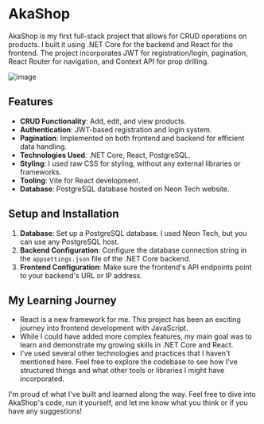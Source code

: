 # AkaShop

AkaShop is my first full-stack project that allows for CRUD operations on products. I built it using .NET Core for the backend and React for the frontend. The project incorporates JWT for registration/login, pagination, React Router for navigation, and Context API for prop drilling.

![image](https://github.com/Akaki2003/AkaShop/assets/98699561/e8449b30-5484-4aaa-98a2-92ce5bb216f4)


## Features

- **CRUD Functionality**: Add, edit, and view products.
- **Authentication**: JWT-based registration and login system.
- **Pagination**: Implemented on both frontend and backend for efficient data handling.
- **Technologies Used**: .NET Core, React, PostgreSQL.
- **Styling**: I used raw CSS for styling, without any external libraries or frameworks.
- **Tooling**: Vite for React development.
- **Database**: PostgreSQL database hosted on Neon Tech website.

## Setup and Installation

1. **Database**: Set up a PostgreSQL database. I used Neon Tech, but you can use any PostgreSQL host.
2. **Backend Configuration**: Configure the database connection string in the `appsettings.json` file of the .NET Core backend.
3. **Frontend Configuration**: Make sure the frontend's API endpoints point to your backend's URL or IP address.

## My Learning Journey

- React is a new framework for me. This project has been an exciting journey into frontend development with JavaScript.
- While I could have added more complex features, my main goal was to learn and demonstrate my growing skills in .NET Core and React.
- I've used several other technologies and practices that I haven't mentioned here. Feel free to explore the codebase to see how I've structured things and what other tools or libraries I might have incorporated.

I'm proud of what I've built and learned along the way. Feel free to dive into AkaShop's code, run it yourself, and let me know what you think or if you have any suggestions!

